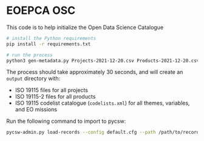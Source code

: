 # EOEPCA OSC

This code is to help initialize the Open Data Science Catalogue


```bash
# install the Python requirements
pip install -r requirements.txt

# run the process
python3 gen-metadata.py Projects-2021-12-20.csv Products-2021-12-20.csv Themes.csv Variables.csv EO\ Missions-2021-12-20.csv
```

The process should take approximately 30 seconds, and will create an
`output` directory with:

- ISO 19115 files for all projects
- ISO 19115-2 files for all products
- ISO 19115 codelist catalogue (`codelists.xml`) for all themes, variables,
  and EO missions

Run the following command to import to pycsw:

```bash
pycsw-admin.py load-records --config default.cfg --path /path/to/records
```
